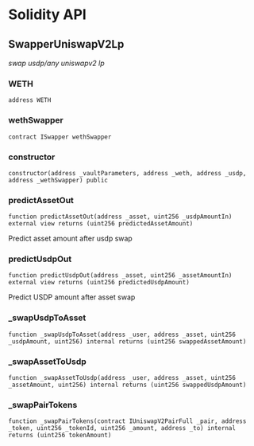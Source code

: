 # Solidity API

## SwapperUniswapV2Lp

_swap usdp/any uniswapv2 lp_

### WETH

```solidity
address WETH
```

### wethSwapper

```solidity
contract ISwapper wethSwapper
```

### constructor

```solidity
constructor(address _vaultParameters, address _weth, address _usdp, address _wethSwapper) public
```

### predictAssetOut

```solidity
function predictAssetOut(address _asset, uint256 _usdpAmountIn) external view returns (uint256 predictedAssetAmount)
```

Predict asset amount after usdp swap

### predictUsdpOut

```solidity
function predictUsdpOut(address _asset, uint256 _assetAmountIn) external view returns (uint256 predictedUsdpAmount)
```

Predict USDP amount after asset swap

### _swapUsdpToAsset

```solidity
function _swapUsdpToAsset(address _user, address _asset, uint256 _usdpAmount, uint256) internal returns (uint256 swappedAssetAmount)
```

### _swapAssetToUsdp

```solidity
function _swapAssetToUsdp(address _user, address _asset, uint256 _assetAmount, uint256) internal returns (uint256 swappedUsdpAmount)
```

### _swapPairTokens

```solidity
function _swapPairTokens(contract IUniswapV2PairFull _pair, address _token, uint256 _tokenId, uint256 _amount, address _to) internal returns (uint256 tokenAmount)
```

